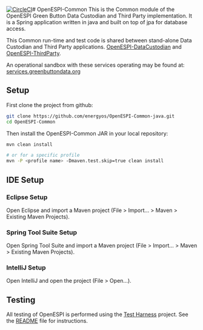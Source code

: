 [![CircleCI](https://circleci.com/gh/GreenButtonAlliance/OpenESPI-Common-java/tree/master.svg?style=svg)](https://circleci.com/gh/GreenButtonAlliance/OpenESPI-Common-java/tree/master)# OpenESPI-Common
This is the Common module of the OpenESPI Green Button Data Custodian and Third Party implementation. It is a Spring application written in java and built on top of jpa for database access.

This Common run-time and test code is shared between stand-alone Data Custodian and Third Party applications. [OpenESPI-DataCustodian](https://github.com/energyos/OpenESPI-DataCustodian-java) and [OpenESPI-ThirdParty](https://github.com/energyos/OpenESPI-ThirdParty-java).

An operational sandbox with these services operating may be found at:
<a href="https://services.greenbuttondata.org">services.greenbuttondata.org</a>

## Setup

First clone the project from github:

```bash
git clone https://github.com/energyos/OpenESPI-Common-java.git
cd OpenESPI-Common
```

Then install the OpenESPI-Common JAR in your local repository:
```bash
mvn clean install

# or for a specific profile
mvn -P <profile name> -Dmaven.test.skip=true clean install
```

## IDE Setup

### Eclipse Setup

Open Eclipse and import a Maven project (File > Import... > Maven > Existing Maven Projects).

### Spring Tool Suite Setup

Open Spring Tool Suite and import a Maven project (File > Import... > Maven > Existing Maven Projects).

### IntelliJ Setup

Open IntelliJ and open the project (File > Open...).

## Testing

All testing of OpenESPI is performed using the [Test Harness](https://github.com/energyos/OpenESPI-GreenButtonCMDTest.git) project. See the [README](https://github.com/energyos/OpenESPI-GreenButtonCMDTest/blob/master/README.md) file for instructions.
